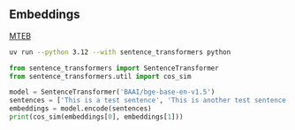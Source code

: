 ## Embeddings

[MTEB](https://huggingface.co/spaces/mteb/leaderboard)

```bash
uv run --python 3.12 --with sentence_transformers python
```

```python
from sentence_transformers import SentenceTransformer
from sentence_transformers.util import cos_sim

model = SentenceTransformer('BAAI/bge-base-en-v1.5')
sentences = ['This is a test sentence', 'This is another test sentence']
embeddings = model.encode(sentences)
print(cos_sim(embeddings[0], embeddings[1]))
```
